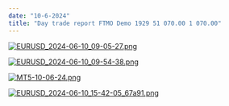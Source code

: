 ```yaml
---
date: "10-6-2024"
title: "Day trade report FTMO Demo 1929 51 070.00 1 070.00"
---
```

<a href="/EURUSD_2024-06-10_09-05-27.png" target="_blank"><img src="/EURUSD_2024-06-10_09-05-27.png" alt="EURUSD_2024-06-10_09-05-27.png" /></a>

<a href="/EURUSD_2024-06-10_09-54-38.png" target="_blank"><img src="/EURUSD_2024-06-10_09-54-38.png" alt="EURUSD_2024-06-10_09-54-38.png" /></a>

<a href="/MT5-10-06-24.png" target="_blank"><img src="/MT5-10-06-24.png" alt="MT5-10-06-24.png" /></a>

<a href="/EURUSD_2024-06-10_15-42-05_67a91.png" target="_blank"><img src="/EURUSD_2024-06-10_15-42-05_67a91.png" alt="EURUSD_2024-06-10_15-42-05_67a91.png" /></a>
